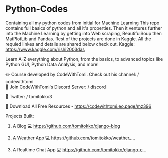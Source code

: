 # Python-Codes
Containing all my python codes from initial for Machine Learning
This repo contains full basics of python and all it's properties. Then it ventures further into the Machine Learning by getting into Web scraping, BeautifulSoup then MatPlotLib and Pandas.
Rest of the projects are done in Kaggle. 
All the requied linkes and details are shared below check out.
Kaggle: https://www.kaggle.com/rishi2003das

Learn A-Z everything about Python, from the basics, to advanced topics like Python GUI, Python Data Analysis, and more!


✏️ Course developed by CodeWithTomi. Check out his channel:    / codewithtomi  
🔗 Join CodeWithTomi's Discord Server:   / discord  

🔗 Twitter:   / tomitokko3  


🔗 Download All Free Resources - https://codewithtomi.eo.page/mz396


Projects Built:
1. A Blog
💻 https://github.com/tomitokko/django-blog

2. A Weather App
💻 https://github.com/tomitokko/weather_...

3. A Realtime Chat App
💻 https://github.com/tomitokko/django-c...
